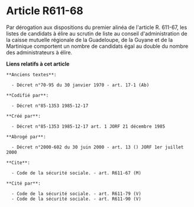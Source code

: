 # Article R611-68

Par dérogation aux dispositions du premier alinéa de l'article R. 611-67, les listes de candidats à élire au scrutin de liste
au conseil d'administration de la caisse mutuelle régionale de la Guadeloupe, de la Guyane et de la Martinique comportent un
nombre de candidats égal au double du nombre des administrateurs à élire.

**Liens relatifs à cet article**

	**Anciens textes**:

	  - Décret n°70-95 du 30 janvier 1970 - art. 17-1 (Ab)

	**Codifié par**:

	  - Décret n°85-1353 1985-12-17

	**Créé par**:

	  - Décret n°85-1353 1985-12-17 art. 1 JORF 21 décembre 1985

	**Abrogé par**:

	  - Décret n°2000-602 du 30 juin 2000 - art. 13 () JORF 1er juillet 2000

	**Cite**:

	  - Code de la sécurité sociale. - art. R611-67 (M)

	**Cité par**:

	  - Code de la sécurité sociale. - art. R611-79 (V)
	  - Code de la sécurité sociale. - art. R611-90 (V)
